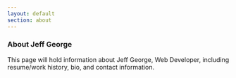 ```yaml
---
layout: default
section: about
---
```


<section class="row gtr">
  <article class="ph-col-12 gtr">
    <h1>About Jeff George</h1>
    <p>This page will hold information about Jeff George, Web Developer, including resume/work history, bio, and contact information.</p>
  </article>
</section>